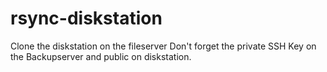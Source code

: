 # rsync-diskstation
Clone the diskstation on the fileserver
Don't forget the private SSH Key on the Backupserver and public on diskstation.
